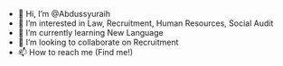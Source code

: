 - 👋 Hi, I’m @Abdussyuraih
- 👀 I’m interested in Law, Recruitment, Human Resources, Social Audit
- 🌱 I’m currently learning New Language
- 💞️ I’m looking to collaborate on Recruitment 
- 📫 How to reach me (Find me!)

<!---
Abdussyuraih/Abdussyuraih is a ✨ special ✨ repository because its `README.md` (this file) appears on your GitHub profile.
You can click the Preview link to take a look at your changes.
--->
